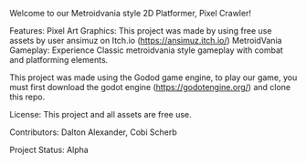 Welcome to our Metroidvania style 2D Platformer, Pixel Crawler!

Features:
Pixel Art Graphics: This project was made by using free use assets by user ansimuz on Itch.io (https://ansimuz.itch.io/)
MetroidVania  Gameplay: Experience Classic metroidvania style gameplay with combat and platforming elements.


This project was made using the Godod game engine, to play our game, you must first download the godot engine (https://godotengine.org/) and clone this repo.


License: This project and all assets are free use.


Contributors: Dalton Alexander, Cobi Scherb

Project Status: Alpha
